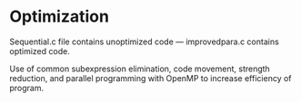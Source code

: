 # Optimization

Sequential.c file contains unoptimized code — improvedpara.c contains optimized code.  

Use of common subexpression elimination, code movement, strength reduction, and parallel programming with OpenMP to increase efficiency of program.
